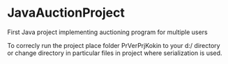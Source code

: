 # JavaAuctionProject
First Java project implementing auctioning program for multiple users


To correcly run the project place folder PrVerPrjKokin to your d:/ directory or change directory in particular files in project where serialization is used.
